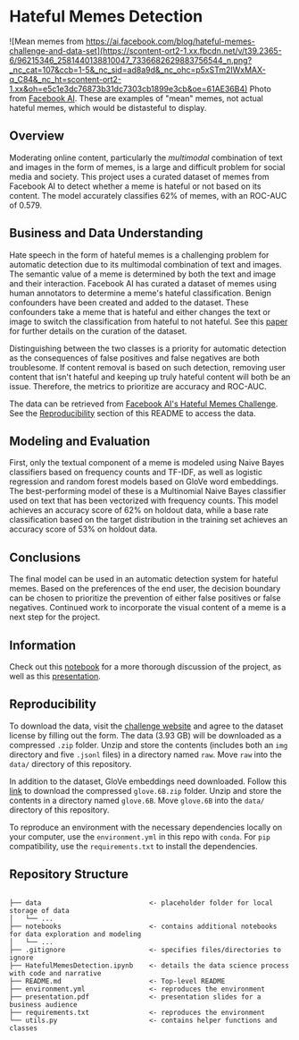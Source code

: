 # Hateful Memes Detection
![Mean memes from https://ai.facebook.com/blog/hateful-memes-challenge-and-data-set](https://scontent-ort2-1.xx.fbcdn.net/v/t39.2365-6/96215346_2581440138810047_7336682629883756544_n.png?_nc_cat=107&ccb=1-5&_nc_sid=ad8a9d&_nc_ohc=p5xSTm2IWxMAX-q_C84&_nc_ht=scontent-ort2-1.xx&oh=e5c1e3dc76873b31dc7303cb1899e3cb&oe=61AE36B4)
Photo from [Facebook AI](https://ai.facebook.com/blog/hateful-memes-challenge-and-data-set). These are examples of "mean" memes, not actual hateful memes, which would be distasteful to display.

## Overview

Moderating online content, particularly the *multimodal* combination of text and images in the form of memes, is a large and difficult problem for social media and society. This project uses a curated dataset of memes from Facebook AI to detect whether a meme is hateful or not based on its content. The model accurately classifies 62% of memes, with an ROC-AUC of 0.579.


## Business and Data Understanding

Hate speech in the form of hateful memes is a challenging problem for automatic detection due to its multimodal combination of text and images. The semantic value of a meme is determined by both the text and image and their interaction. Facebook AI has curated a dataset of memes using human annotators to determine a meme's hateful classification. Benign confounders have been created and added to the dataset. These confounders take a meme that is hateful and either changes the text or image to switch the classification from hateful to not hateful. See this [paper](https://arxiv.org/pdf/2005.04790.pdf) for further details on the curation of the dataset.

Distinguishing between the two classes is a priority for automatic detection as the consequences of false positives and false negatives are both troublesome. If content removal is based on such detection, removing user content that isn't hateful and keeping up truly hateful content will both be an issue. Therefore, the metrics to prioritize are accuracy and ROC-AUC.

The data can be retrieved from [Facebook AI's Hateful Memes Challenge](https://hatefulmemeschallenge.com/). See the [Reproducibility](#Reproducibility "Go to Reproducibility") section of this README to access the data.


## Modeling and Evaluation

First, only the textual component of a meme is modeled using Naive Bayes classifiers based on frequency counts and TF-IDF, as well as logistic regression and random forest models based on GloVe word embeddings. The best-performing model of these is a Multinomial Naive Bayes classifier used on text that has been vectorized with frequency counts. This model achieves an accuracy score of 62% on holdout data, while a base rate classification based on the target distribution in the training set achieves an accuracy score of 53% on holdout data.


## Conclusions

The final model can be used in an automatic detection system for hateful memes. Based on the preferences of the end user, the decision boundary can be chosen to prioritize the prevention of either false positives or false negatives. Continued work to incorporate the visual content of a meme is a next step for the project.


## Information

Check out this [notebook](https://github.com/andrewwhitman/HatefulMemesDetection/blob/main/HatefulMemesDetection.ipynb) for a more thorough discussion of the project, as well as this [presentation](https://github.com/andrewwhitman/HatefulMemesDetection/blob/main/presentation.pdf).

## Reproducibility

To download the data, visit the [challenge website](https://hatefulmemeschallenge.com/#download) and agree to the dataset license by filling out the form. The data (3.93 GB) will be downloaded as a compressed `.zip` folder. Unzip and store the contents (includes both an `img` directory and five `.jsonl` files) in a directory named `raw`. Move `raw` into the `data/` directory of this repository.

In addition to the dataset, GloVe embeddings need downloaded. Follow this [link](https://huggingface.co/stanfordnlp/glove/resolve/main/glove.6B.zip) to download the compressed `glove.6B.zip` folder. Unzip and store the contents in a directory named `glove.6B`. Move `glove.6B` into the `data/` directory of this repository.

To reproduce an environment with the necessary dependencies locally on your computer, use the `environment.yml` in this repo with `conda`. For `pip` compatibility, use the `requirements.txt` to install the dependencies.

## Repository Structure

```

├── data                           <- placeholder folder for local storage of data
│   └── ...
├── notebooks                      <- contains additional notebooks for data exploration and modeling
│   └── ...
├── .gitignore                     <- specifies files/directories to ignore
├── HatefulMemesDetection.ipynb    <- details the data science process with code and narrative
├── README.md                      <- Top-level README
├── environment.yml                <- reproduces the environment
├── presentation.pdf               <- presentation slides for a business audience
├── requirements.txt               <- reproduces the environment
└── utils.py                       <- contains helper functions and classes

``` 